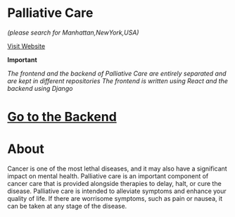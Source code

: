 # Palliative Care

*(please search for Manhattan,NewYork,USA)*

[Visit Website](https://palliativecare.netlify.app/)


**Important**

*The frontend and the backend of Palliative Care are entirely separated and are kept in different repositories*
*The frontend is written using React and the backend using Django*
# [Go to the Backend](https://github.com/Kaushal-Dhungel/palliativecare-backend)


# About
Cancer is one of the most lethal diseases, and it may also have a significant impact on mental health. 
Palliative care is an important component of cancer care that is provided alongside therapies to delay, halt, or cure the disease. 
Palliative care is intended to alleviate symptoms and enhance your quality of life. 
If there are worrisome symptoms, such as pain or nausea, it can be taken at any stage of the disease. 